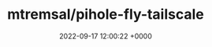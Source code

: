---
title: "mtremsal/pihole-fly-tailscale"
link: "https://github.com/mtremsal/pihole-fly-tailscale"
date: "2022-09-17 12:00:22 +0000"
description: "Pi-hole deployed at the edge on Fly.io and accessed via TailScale"
category: "github"
---